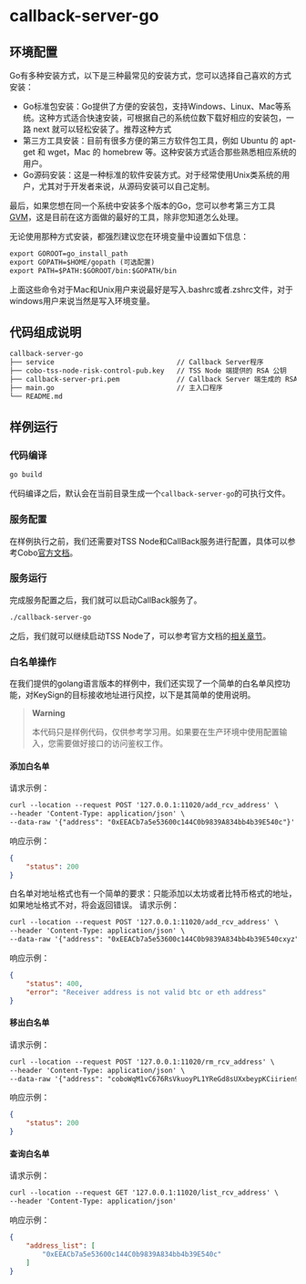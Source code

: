 # callback-server-go

## 环境配置

Go有多种安装方式，以下是三种最常见的安装方式，您可以选择自己喜欢的方式安装：

* Go标准包安装：Go提供了方便的安装包，支持Windows、Linux、Mac等系统。这种方式适合快速安装，可根据自己的系统位数下载好相应的安装包，一路 next 就可以轻松安装了。推荐这种方式 
* 第三方工具安装：目前有很多方便的第三方软件包工具，例如 Ubuntu 的 apt-get 和 wget，Mac 的 homebrew 等。这种安装方式适合那些熟悉相应系统的用户。
* Go源码安装：这是一种标准的软件安装方式。对于经常使用Unix类系统的用户，尤其对于开发者来说，从源码安装可以自己定制。

最后，如果您想在同一个系统中安装多个版本的Go，您可以参考第三方工具[GVM](https://github.com/moovweb/gvm)，这是目前在这方面做的最好的工具，除非您知道怎么处理。

无论使用那种方式安装，都强烈建议您在环境变量中设置如下信息：
```markdown
export GOROOT=go_install_path  
export GOPATH=$HOME/gopath (可选配置)
export PATH=$PATH:$GOROOT/bin:$GOPATH/bin
```
上面这些命令对于Mac和Unix用户来说最好是写入.bashrc或者.zshrc文件，对于windows用户来说当然是写入环境变量。

## 代码组成说明
```markdown
callback-server-go
├── service                              // Callback Server程序
├── cobo-tss-node-risk-control-pub.key   // TSS Node 端提供的 RSA 公钥
├── callback-server-pri.pem              // Callback Server 端生成的 RSA 私钥
├── main.go                              // 主入口程序
└── README.md
```

## 样例运行
### 代码编译
```markdown
go build
```
代码编译之后，默认会在当前目录生成一个`callback-server-go`的可执行文件。

### 服务配置
在样例执行之前，我们还需要对TSS Node和CallBack服务进行配置，具体可以参考Cobo[官方文档](https://docs.google.com/document/d/1ifQMVqCSyc129OGq7AKo7t5QBBkkAeu9svLfX4lKPhI/edit#heading=h.zh8q167fpjo3)。

### 服务运行
完成服务配置之后，我们就可以启动CallBack服务了。
```markdown
./callback-server-go
```
之后，我们就可以继续启动TSS Node了，可以参考官方文档的[相关章节](https://docs.google.com/document/d/1ifQMVqCSyc129OGq7AKo7t5QBBkkAeu9svLfX4lKPhI/edit#heading=h.3shma34oqi61)。

### 白名单操作
在我们提供的golang语言版本的样例中，我们还实现了一个简单的白名单风控功能，对KeySign的目标接收地址进行风控，以下是其简单的使用说明。
> **Warning**
> 
> 本代码只是样例代码，仅供参考学习用。如果要在生产环境中使用配置输入，您需要做好接口的访问鉴权工作。
> 
#### 添加白名单
请求示例：
```markdown
curl --location --request POST '127.0.0.1:11020/add_rcv_address' \
--header 'Content-Type: application/json' \
--data-raw '{"address": "0xEEACb7a5e53600c144C0b9839A834bb4b39E540c"}'
```
响应示例：
```json
{
    "status": 200
}
```
白名单对地址格式也有一个简单的要求：只能添加以太坊或者比特币格式的地址，如果地址格式不对，将会返回错误。
请求示例：
```markdown
curl --location --request POST '127.0.0.1:11020/add_rcv_address' \
--header 'Content-Type: application/json' \
--data-raw '{"address": "0xEEACb7a5e53600c144C0b9839A834bb4b39E540cxyz"}'
```
响应示例：
```json
{
    "status": 400,
    "error": "Receiver address is not valid btc or eth address"
}
```
#### 移出白名单
请求示例：
```markdown
curl --location --request POST '127.0.0.1:11020/rm_rcv_address' \
--header 'Content-Type: application/json' \
--data-raw '{"address": "coboWqM1vC676RsVkuoyPL1YReGd8sUXxbeypKCiirien9wdQ"}'
```
响应示例：
```json
{
    "status": 200
}
```
#### 查询白名单
请求示例：
```markdown
curl --location --request GET '127.0.0.1:11020/list_rcv_address' \
--header 'Content-Type: application/json'
```
响应示例：
```json
{
    "address_list": [
        "0xEEACb7a5e53600c144C0b9839A834bb4b39E540c"
    ]
}
```
